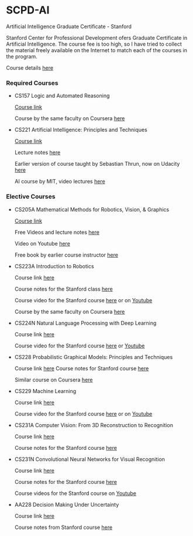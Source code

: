 # SCPD-AI
Artificial Intelligence Graduate Certificate - Stanford

Stanford Center for Professional Development ofers Graduate Certificate in Artificial Intelligence. The course fee is too high, so I have tried to collect the material freely available on the Internet to match each of the courses in the program.

Course details [here](http://scpd.stanford.edu/public/category/courseCategoryCertificateProfile.do?certificateId=1226717&method=load)

### Required Courses
* CS157 Logic and Automated Reasoning

  [Course link](http://scpd.stanford.edu/search/publicCourseSearchDetails.do;jsessionid=4E494CF0262AAA3627D567BC0620DF1D?method=load&courseId=11730&showInternal=true)
  
  Course by the same faculty on Coursera [here](https://www.coursera.org/learn/logic-introduction)
  
* CS221 Artificial Intelligence: Principles and Techniques

  [Course link](http://scpd.stanford.edu/search/publicCourseSearchDetails.do;jsessionid=4E494CF0262AAA3627D567BC0620DF1D?method=load&courseId=11747&showInternal=true)
  
  Lecture notes [here](http://web.stanford.edu/class/cs221/)
  
  Earlier version of course taught by Sebastian Thrun, now on Udacity [here](https://www.udacity.com/course/intro-to-artificial-intelligence--cs271)
  
  AI course by MIT, video lectures [here](https://www.youtube.com/playlist?list=PLUl4u3cNGP63gFHB6xb-kVBiQHYe_4hSi)

### Elective Courses
* CS205A Mathematical Methods for Robotics, Vision, & Graphics

  [Course link](http://scpd.stanford.edu/search/publicCourseSearchDetails.do;jsessionid=4E494CF0262AAA3627D567BC0620DF1D?method=load&courseId=1060827&showInternal=true)
  
  Free Videos and lecture notes [here](http://graphics.stanford.edu/courses/cs205a-13-fall/schedule.html)
  
  Video on Youtube [here](https://www.youtube.com/user/justinmsolomon/videos)
  
  Free book by earlier course instructor [here](https://people.csail.mit.edu/jsolomon/share/book/numerical_book.pdf)

* CS223A Introduction to Robotics

  Course link [here](http://scpd.stanford.edu/search/publicCourseSearchDetails.do;jsessionid=4E494CF0262AAA3627D567BC0620DF1D?method=load&courseId=11750&showInternal=true)
  
  Course notes for the Stanford class [here](http://cs.stanford.edu/groups/manips/teaching/cs223a/)
  
  Course video for the Stanford course [here](https://see.stanford.edu/Course/CS223A) or on [Youtube](https://www.youtube.com/watch?v=0yD3uBshJB0&list=PL65CC0384A1798ADF)
  
  Course by the same faculty on Coursera [here](https://www.coursera.org/learn/machine-learning)
  
* CS224N Natural Language Processing with Deep Learning

  Course link [here](http://scpd.stanford.edu/search/publicCourseSearchDetails.do;jsessionid=4E494CF0262AAA3627D567BC0620DF1D?method=load&courseId=11754&showInternal=true)
  
  Course video for the Stanford course [here](https://see.stanford.edu/Course/CS224N) or [Youtube](https://www.youtube.com/watch?v=kZteabVD8sU&list=PLCJlDcMjVoEdtem5GaohTC1o9HTTFtK7_&index=1)
  
* CS228 Probabilistic Graphical Models: Principles and Techniques

  Course link [here](http://scpd.stanford.edu/search/publicCourseSearchDetails.do;jsessionid=4E494CF0262AAA3627D567BC0620DF1D?method=load&courseId=11761&showInternal=true)
   Course notes for Stanford course [here](http://cs.stanford.edu/~ermon/cs228/index.html#coursework)
   
   Similar course on Coursera [here](https://www.coursera.org/learn/probabilistic-graphical-models)
   
* CS229 Machine Learning

  Course link [here](http://scpd.stanford.edu/search/publicCourseSearchDetails.do;jsessionid=4E494CF0262AAA3627D567BC0620DF1D?method=load&courseId=11763&showInternal=true)
  
  Course video for the Stanford course [here](https://see.stanford.edu/Course/CS229) or on [Youtube](https://www.youtube.com/watch?v=UzxYlbK2c7E&list=PLA89DCFA6ADACE599)
  
* CS231A Computer Vision: From 3D Reconstruction to Recognition

  Course link [here](http://scpd.stanford.edu/search/publicCourseSearchDetails.do;jsessionid=4E494CF0262AAA3627D567BC0620DF1D?method=load&courseId=10796915&showInternal=true)
  
  Course notes for the Stanford course [here](http://web.stanford.edu/class/cs231a/schedule.html)
  
* CS231N Convolutional Neural Networks for Visual Recognition

  Course link [here](http://scpd.stanford.edu/search/publicCourseSearchDetails.do;jsessionid=4E494CF0262AAA3627D567BC0620DF1D?method=load&courseId=42262144&showInternal=true)
  
  Course notes for the Stanford course [here](http://vision.stanford.edu/teaching/cs231n/)
  
  Course videos for the Stanford course on [Youtube](https://www.youtube.com/playlist?list=PLLvH2FwAQhnpj1WEB-jHmPuUeQ8mX-XXG)
  
* AA228 Decision Making Under Uncertainty

  Course link [here](http://scpd.stanford.edu/search/publicCourseSearchDetails.do;jsessionid=4E494CF0262AAA3627D567BC0620DF1D?method=load&courseId=39254289&showInternal=true)
  
  Course notes from Stanford course [here](http://web.stanford.edu/class/aa228/#!index.md)


